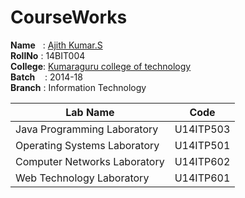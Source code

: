 # CourseWorks

**Name**&nbsp;&nbsp;&nbsp;: [Ajith Kumar.S](http://ajithkumarsekar.me)  
**RollNo**&nbsp;: 14BIT004  
**College**: [Kumaraguru college of technology](http://kct.ac.in)  
**Batch**&nbsp;&nbsp;&nbsp;&nbsp;: 2014-18  
**Branch**&nbsp;: Information Technology  


Lab Name |  Code  |
-------|-----|
Java Programming Laboratory  | U14ITP503 |
Operating Systems Laboratory | U14ITP501 |
Computer Networks Laboratory | U14ITP602 |
Web Technology Laboratory    | U14ITP601 |


